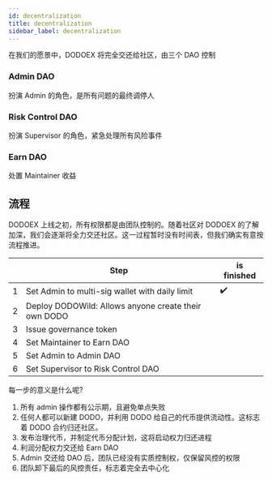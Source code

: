 ```yaml
---
id: decentralization
title: decentralization
sidebar_label: decentralization
---
```


在我们的愿景中，DODOEX 将完全交还给社区，由三个 DAO 控制

### Admin DAO

扮演 Admin 的角色，是所有问题的最终调停人

### Risk Control DAO

扮演 Supervisor 的角色，紧急处理所有风险事件

### Earn DAO

处置 Maintainer 收益

## 流程

DODOEX 上线之初，所有权限都是由团队控制的。随着社区对 DODOEX 的了解加深，我们会逐渐将全力交还社区。这一过程暂时没有时间表，但我们确实有意按流程推进。

|     | Step                                                 | is finished |
| --- | ---------------------------------------------------- | ----------- |
| 1   | Set Admin to multi\-sig wallet with daily limit      | ✔️          |
| 2   | Deploy DODOWild: Allows anyone create their own DODO |             |
| 3   | Issue governance token                               |             |
| 4   | Set Maintainer to Earn DAO                           |             |
| 5   | Set Admin to Admin DAO                               |             |
| 6   | Set Supervisor to Risk Control DAO                   |             |

每一步的意义是什么呢?

1. 所有 admin 操作都有公示期，且避免单点失败
2. 任何人都可以新建 DODO，并利用 DODO 给自己的代币提供流动性。这标志着 DODO 合约归还社区。
3. 发布治理代币，并制定代币分配计划，这将启动权力归还进程
4. 利润分配权力交还给 Earn DAO
5. Admin 交还给 DAO 后，团队已经没有实质控制权，仅保留风控的权限
6. 团队卸下最后的风控责任，标志着完全去中心化
